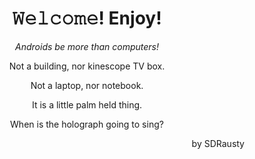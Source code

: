 <h1 align="center">𝚆𝚎𝚕𝚌𝚘𝚖𝚎! Enjoy!</h1>
<p align="center"><em></bold>Androids be more than computers!</b></em></p>

<p align="center">Not a building, nor kinescope TV box.</p>

<p align="center">Not a laptop, nor notebook.</p>

<p align="center">It is a little palm held thing.</p>

<p align="center">When is the holograph going to sing?</p>

<p align="right">by SDRausty</p>

<!-- README.md EOF -->
